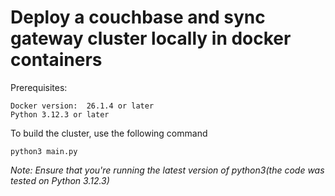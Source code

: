 # Deploy a couchbase and sync gateway cluster locally in docker containers

Prerequisites: 
```
Docker version:  26.1.4 or later
Python 3.12.3 or later
```

To build the cluster, use the following command

```
python3 main.py
```

*Note: Ensure that you're running the latest version of python3(the code was tested on Python 3.12.3)*

